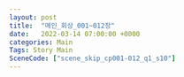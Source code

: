 ```yaml
---
layout: post
title:  "메인_회상_001~012장"
date:   2022-03-14 07:00:00 +0000
categories: Main
Tags: Story Main
SceneCode: ["scene_skip_cp001-012_q1_s10"]
---
```

